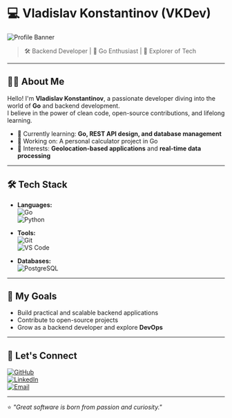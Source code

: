 # 💻 Vladislav Konstantinov (VKDev)  

![Profile Banner](https://via.placeholder.com/1200x400?text=Welcome+to+My+GitHub+Profile)  
> 🛠️ Backend Developer | 🌟 Go Enthusiast | 🚀 Explorer of Tech  

---

## 🧑‍💻 About Me  
Hello! I'm **Vladislav Konstantinov**, a passionate developer diving into the world of **Go** and backend development.  
I believe in the power of clean code, open-source contributions, and lifelong learning.  

- 🌱 Currently learning: **Go, REST API design, and database management**  
- 🚧 Working on: A personal calculator project in Go  
- 🎯 Interests: **Geolocation-based applications** and **real-time data processing**  

---

## 🛠️ Tech Stack  
- **Languages:**  
  ![Go](https://img.shields.io/badge/-Go-00ADD8?logo=go&logoColor=white&style=flat)  
  ![Python](https://img.shields.io/badge/-Python-3776AB?logo=python&logoColor=white&style=flat)  

- **Tools:**  
  ![Git](https://img.shields.io/badge/-Git-F05032?logo=git&logoColor=white&style=flat)  
  ![VS Code](https://img.shields.io/badge/-VS%20Code-007ACC?logo=visual-studio-code&logoColor=white&style=flat)  

- **Databases:**  
  ![PostgreSQL](https://img.shields.io/badge/-PostgreSQL-4169E1?logo=postgresql&logoColor=white&style=flat)  

---

## 🚀 My Goals  
- Build practical and scalable backend applications  
- Contribute to open-source projects  
- Grow as a backend developer and explore **DevOps**  

---

## 🌌 Let's Connect  
[![GitHub](https://img.shields.io/badge/-GitHub-181717?logo=github&logoColor=white&style=flat)](https://github.com/your-profile-link)  
[![LinkedIn](https://img.shields.io/badge/-LinkedIn-0077B5?logo=linkedin&logoColor=white&style=flat)](https://www.linkedin.com/in/your-linkedin-profile)  
[![Email](https://img.shields.io/badge/-Email-D14836?logo=gmail&logoColor=white&style=flat)](mailto:your-email@example.com)  

---

⭐️ _"Great software is born from passion and curiosity."_  
